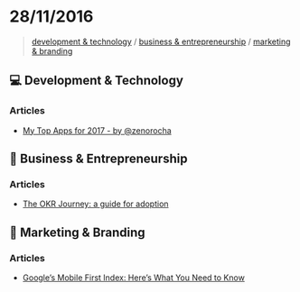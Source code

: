 # 28/11/2016

> [development & technology](#computer-development--technology) / [business & entrepreneurship](#business--entrepreneurship) / [marketing & branding](marketing--branding)


## :computer: Development & Technology

### Articles
- [My Top Apps for 2017 - by @zenorocha](https://medium.com/@zenorocha/my-top-apps-for-2017-62473cf873a4#.ddjz2jmlf)


## :briefcase: Business & Entrepreneurship

### Articles
- [The OKR Journey: a guide for adoption](https://www.linkedin.com/pulse/okr-journey-guide-adoption-felipe-castro)


## :mega: Marketing & Branding

### Articles
- [Google’s Mobile First Index: Here’s What You Need to Know](http://www.99signals.com/google-mobile-first-index/)